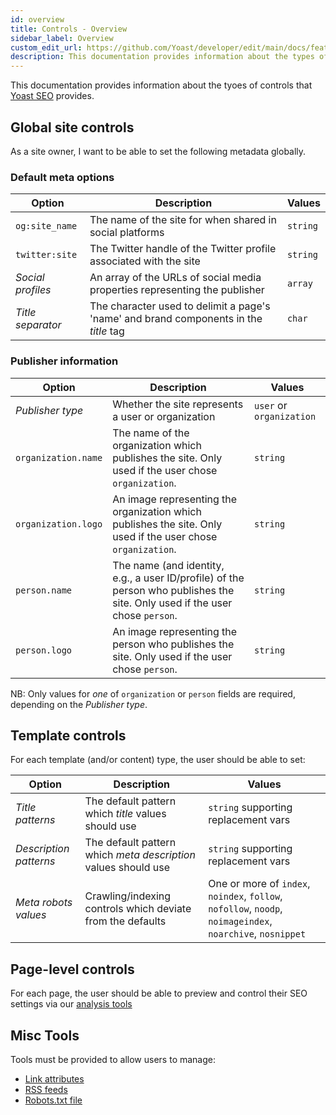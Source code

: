```yaml
---
id: overview
title: Controls - Overview
sidebar_label: Overview
custom_edit_url: https://github.com/Yoast/developer/edit/main/docs/features/controls/overview.md
description: This documentation provides information about the types of controls that Yoast SEO provides.
---
```

This documentation provides information about the tyoes of controls that [Yoast SEO](https://yoast.com/wordpress/plugins/seo/) provides.

## Global site controls
As a site owner, I want to be able to set the following metadata globally.

### Default meta options
| Option | Description | Values |
| --- | ----- | --- |
| `og:site_name` | The name of the site for when shared in social platforms | `string` |
| `twitter:site` | The Twitter handle of the Twitter profile associated with the site | `string` |
| *Social profiles* | An array of the URLs of social media properties representing the publisher | `array` |
| *Title separator* | The character used to delimit a page's 'name' and brand components in the *title* tag | `char` |

### Publisher information
| Option | Description | Values |
| --- | ----- | --- |
| *Publisher type* | Whether the site represents a user or organization | `user` or `organization` |
| `organization.name` | The name of the organization which publishes the site. Only used if the user chose `organization`. | `string` |
| `organization.logo` | An image representing the organization which publishes the site. Only used if the user chose `organization`. | `string` |
| `person.name` | The name (and identity, e.g., a user ID/profile) of the person who publishes the site. Only used if the user chose `person`. | `string` |
| `person.logo` | An image representing the person who publishes the site. Only used if the user chose `person`. | `string` |

NB: Only values for *one* of `organization` or `person` fields are required, depending on the *Publisher type*.

## Template controls
For each template (and/or content) type, the user should be able to set:

| Option | Description | Values |
| --- | ----- | --- |
| *Title patterns* | The default pattern which *title* values should use | `string` supporting replacement vars |
| *Description patterns* | The default pattern which *meta description* values should use | `string` supporting replacement vars |
| *Meta robots values* | Crawling/indexing controls which deviate from the defaults | One or more of `index`, `noindex`, `follow`, `nofollow`, `noodp`, `noimageindex`, `noarchive`, `nosnippet` |

## Page-level controls
For each page, the user should be able to preview and control their SEO settings via our [analysis tools](https://developer.yoast.com/features/analysis/overview)

## Misc Tools
Tools must be provided to allow users to manage:
* [Link attributes](features/link-attributes/functional-specification.md)
* [RSS feeds](features/rss-feeds/functional-specification.md)
* [Robots.txt file](features/robots-txt/functional-specification.md)
